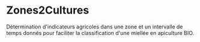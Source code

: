 # Zones2Cultures
Détermination d'indicateurs agricoles dans une zone et un intervalle de temps donnés pour faciliter la classification d'une miellée en apiculture BIO.
